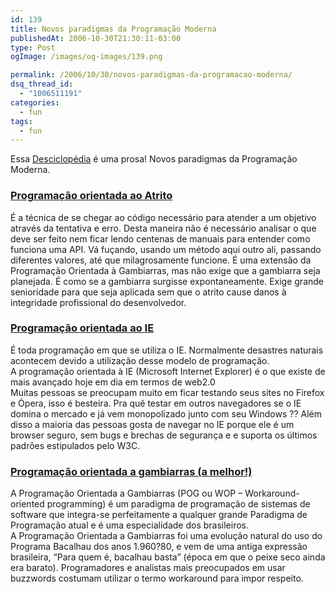 ```yaml
---
id: 139
title: Novos paradigmas da Programação Moderna
publishedAt: 2006-10-30T21:30:11-03:00
type: Post
ogImage: /images/og-images/139.png

permalink: /2006/10/30/novos-paradigmas-da-programacao-moderna/
dsq_thread_id:
  - "1006511191"
categories:
  - fun
tags:
  - fun
---
```

Essa [Desciclopédia](http://desciclo.pedia.ws) é uma prosa! Novos paradigmas da Programação Moderna.

### [Programação orientada ao Atrito](http://desciclo.pedia.ws/wiki/Programação_orientada_ao_Atrito)

É a técnica de se chegar ao código necessário para atender a um objetivo através da tentativa e erro. Desta maneira não é necessário analisar o que deve ser feito nem ficar lendo centenas de manuais para entender como funciona uma API. Vá fuçando, usando um método aqui outro ali, passando diferentes valores, até que milagrosamente funcione. É uma extensão da Programação Orientada à Gambiarras, mas não exige que a gambiarra seja planejada. É como se a gambiarra surgisse expontaneamente. Exige grande senioridade para que seja aplicada sem que o atrito cause danos à integridade profissional do desenvolvedor.

### [Programação orientada ao IE](http://desciclo.pedia.ws/wiki/Programação_orientada_à_IE)

É toda programação em que se utiliza o IE. Normalmente desastres naturais acontecem devido a utilização desse modelo de programação.  
A programação orientada à IE (Microsoft Internet Explorer) é o que existe de mais avançado hoje em dia em termos de web2.0  
Muitas pessoas se preocupam muito em ficar testando seus sites no Firefox e Ópera, isso é besteira. Pra quê testar em outros navegadores se o IE domina o mercado e já vem monopolizado junto com seu Windows ?? Além disso a maioria das pessoas gosta de navegar no IE porque ele é um browser seguro, sem bugs e brechas de segurança e e suporta os últimos padrões estipulados pelo W3C.

### [Programação orientada a gambiarras (a melhor!)](http://desciclo.pedia.ws/wiki/POG)

A Programação Orientada a Gambiarras (POG ou WOP – Workaround-oriented programming) é um paradigma de programação de sistemas de software que integra-se perfeitamente a qualquer grande Paradigma de Programação atual e é uma especialidade dos brasileiros.  
A Programação Orientada a Gambiarras foi uma evolução natural do uso do Programa Bacalhau dos anos 1.960?80, e vem de uma antiga expressão brasileira, &#8220;Para quem é, bacalhau basta&#8221; (época em que o peixe seco ainda era barato). Programadores e analistas mais preocupados em usar buzzwords costumam utilizar o termo workaround para impor respeito.
